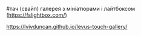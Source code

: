 #тач (свайп) галерея з мініатюрами і лайтбоксом (https://fslightbox.com/)

https://lvivduncan.github.io/levus-touch-gallery/
